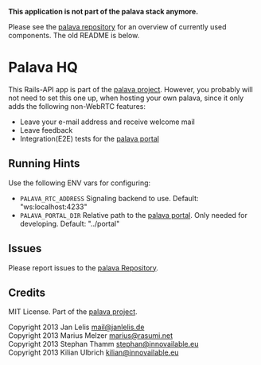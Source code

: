 **This application is not part of the palava stack anymore.**

Please see the [palava repository](https://github.com/palavatv/palava) for an overview of currently used components. The old README is below.

# Palava HQ

This Rails-API app is part of the [palava project](https://palava.tv). However, you probably will not need to set this one up, when hosting your own palava, since it only adds the following non-WebRTC features:

- Leave your e-mail address and receive welcome mail
- Leave feedback
- Integration(E2E) tests for the [palava portal](https://github.com/palavatv/palava-portal)

## Running Hints

Use the following ENV vars for configuring:

- `PALAVA_RTC_ADDRESS` Signaling backend to use. Default: "ws:localhost:4233"
- `PALAVA_PORTAL_DIR` Relative path to the [palava portal](https://github.com/palavatv/palava-portal). Only needed for developing. Default: "../portal"

## Issues

Please report issues to the [palava Repository](https://github.com/palavatv/palava/issues).

## Credits

MIT License. Part of the [palava project](https://palava.tv).

Copyright 2013 Jan Lelis       mail@janlelis.de <br/>
Copyright 2013 Marius Melzer   marius@rasumi.net <br/>
Copyright 2013 Stephan Thamm   stephan@innovailable.eu <br/>
Copyright 2013 Kilian Ulbrich  kilian@innovailable.eu
